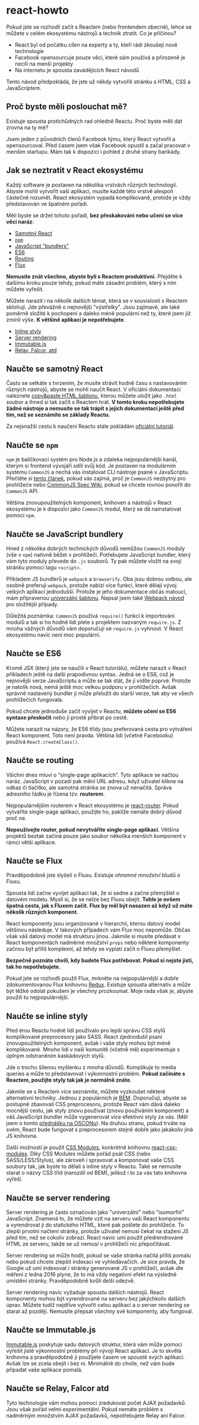 # react-howto

Pokud jste se rozhodli začít s Reactem (nebo frontendem obecně), lehce se můžete v celém ekosystému nástrojů a technik ztratit. Co je příčinou?

* React byl od počátku cílen na experty a ty, kteří rádi zkoušejí nové technologie
* Facebook opensourcuje pouze věci, které sám používá a přirozeně je necílí na menší projekty
* Na internetu je spousta zavádějících React návodů

Tento návod předpokládá, že jste už někdy vytvořili stránku s HTML, CSS a JavaScriptem.

## Proč byste měli poslouchat mě?

Existuje spousta protichůdných rad ohledně Reactu. Proč byste měli dát zrovna na ty mé?

Jsem jeden z původních členů Facebook týmu, který React vytvořil a opensourcoval. Před časem jsem však Facebook opustil a začal pracovat v menším startupu. Mám tak k dispozici i pohled z druhé strany barikády.

## Jak se neztratit v React ekosystému

Každý software je postaven na několika vrstvách různých technologií. Abyste mohli vytvořit vaši aplikaci, musíte každé této vrstvě alespoň částečně rozumět. React ekosystém vypadá komplikovaně, protože je vždy představován ve špatném pořadí.

Měli byste se držet tohoto pořadí, **bez přeskakování nebo učení se více věcí naráz**:

* [Samotný React](#user-content-naučte-se-samotný-react)
* [`npm`](#user-content-naučte-se-npm)
* [JavaScript “bundlers”](#user-content-naučte-se-javascript-bundlery)
* [ES6](#user-content-naučte-se-es6)
* [Routing](#user-content-naučte-se-routing)
* [Flux](#user-content-naučte-se-flux)

**Nemusíte znát všechno, abyste byli s Reactem produktivní.** Přejděte k dalšímu kroku pouze tehdy, pokud máte zásadní problém, který s ním můžete vyřešit.

Můžete narazit i na několik dalších témat, která se v souvislosti s Reactem skloňují. Jde převážně o nejnovější "výstřelky". Jsou zajímavé, ale také poměrně složité k pochopení a daleko méně populární než ty, které jsem již zmínil výše. **K většině aplikací je nepotřebujete**.

* [Inline styly](#user-content-naučte-se-inline-styly)
* [Server rendering](#user-content-naučte-se-server-rendering)
* [Immutable.js](#user-content-naučte-se-immutablejs)
* [Relay, Falcor, atd](#user-content-naučte-se-relay-falcor-atd)

## Naučte se samotný React

Často se setkáte s tvrzením, že musíte strávit hodně času s nastavováním různých nástrojů, abyste se mohli naučit React. V oficiální dokumentaci naleznete [copy&paste HTML šablonu](https://facebook.github.io/react/docs/getting-started.html#quick-start-without-npm), kterou můžete uložit jako `.html` soubor a ihned si tak začít s Reactem hrát. **V tomto kroku nepotřebujete žádné nástroje a nemusíte se tak trápit s jejich dokumentací ještě před tím, než se seznámíte se základy Reactu.**

Za nejsnažší cestu k naučení Reactu stále pokládám [oficiální tutoriál](https://facebook.github.io/react/docs/tutorial.html).

## Naučte se `npm`

`npm` je balíčkovací systém pro Node.js a zdaleka nejpopulárnější kanál, kterým si frontend vývojáři sdílí svůj kód. Je postaven na modulárním systému `CommonJS` a nechá vás instalovat CLI  nástroje psané v JavaScriptu. Přečtěte si [tento článek](http://0fps.net/2013/01/22/commonjs-why-and-how/), pokud vás zajímá, proč je `CommonJS` nezbytný pro prohlížeče nebo [CommonJS Spec Wiki](http://wiki.commonjs.org/wiki/Introduction), pokud se chcete rovnou ponořit do `CommonJS` API.

Většina znovupoužitelných komponent, knihoven a nástrojů v React ekosystému je k dispozici jako `CommonJS` modul, který se dá nainstalovat pomocí `npm`.

## Naučte se JavaScript bundlery

Hned z několika dobrých technických důvodů nemůžou `CommonJS` moduly (vše v `npm`) nativně běžet v prohlížeči. Potřebujete JavaScript bundler, který vám tyto moduly převede do `.js` souborů. Ty pak můžete vložit na svoji stránku pomocí tagu `<script>`.

Příkladem JS bundlerů je `webpack` a `browserify`. Oba jsou dobrou volbou, ale osobně preferuji `webpack`, protože nabízí více funkcí, které dělají vývoj velkých aplikací jednodušší. Protože je jeho dokumentace občas matoucí, mám připravenou [univerzální šablonu](https://github.com/petehunt/react-webpack-template). Napsal jsem také [Webpack návod](https://github.com/petehunt/webpack-howto) pro složitější případy.

Důležitá poznámka: `CommonJS` používá `require()` funkci k importování modulů a tak si ho hodně lidí plete s projektem nazvaným `require.js`. Z mnoha vážných důvodů vám doporučuji se `require.js` vyhnout. V React ekosystému navíc není moc populární.

## Naučte se ES6

Kromě JSX (který jste se naučili v React tutoriálu), můžete narazit v React příkladech ještě na další prapodivnou syntax. Jedná se o ES6, což je nejnovější verze JavaScriptu a může se tak stát, že jí vidíte poprvé. Protože je natolik nová, nemá ještě moc velkou podporu v prohlížečích. Avšak správně nastavený bundler ji může přeložit do starší verze, tak aby ve všech prohlížečích fungovala.

Pokud chcete jednoduše začít vyvíjet v Reactu, **můžete učení se ES6 syntaxe přeskočit** nebo jí prostě přibrat po cestě.

Můžete narazit na názory, že ES6 třídy jsou preferovaná cesta pro vytváření React komponent. Toto není pravda. Většina lidí (včetně Facebooku) používá `React.createClass()`.

## Naučte se routing

Všichni dnes mluví o “single-page aplikacích”. Tyto aplikace se načtou naráz. JavaScript v pozadí pak mění URL adresu, když uživatel klikne na odkaz či tlačítko, ale samotná stránka se znova už nenačítá. Správa adresního řádku je řízena tzv. **routerem**.

Nejpopulárnějším routerem v React ekosystému je [react-router](https://github.com/rackt/react-router). Pokud vytváříte single-page aplikaci, použijte ho, pakliže nemáte dobrý důvod proč ne.

**Nepoužívejte router, pokud nevytváříte single-page aplikaci**. Většina projektů beztak začíná pouze jako soubor několika menších komponent v rámci větší aplikace.

## Naučte se Flux

Pravděpodobně jste slyšeli o Fluxu. Existuje *ohromné množství* bludů o Fluxu.

Spousta lidí začne vyvíjet aplikaci tak, že si sedne a začne přemýšlet o datovém modelu. Myslí si, že se nelze bez Fluxu obejít. **Tohle je ovšem špatná cesta, jak s Fluxem začít. Flux by měl být nasazen až když už máte několik různých komponent.**

React komponenty jsou organizované v hierarchii, kterou datový model většinou následuje. V takových případech vám Flux moc nepomůže. Občas však váš datový model má strukturu jinou. Jakmile si musíte předávat v React komponentách nadměrné množství `props` nebo některé komponenty začnou být příliš komplexní, až tehdy se vyplatí začít o Fluxu přemýšlet.

**Bezpečně poznáte chvíli, kdy budete Flux potřebovat. Pokud si nejste jisti, tak ho nepotřebujete.**

Pokud jste se rozhodli použít Flux, mrkněte na nejpopulárnější a dobře zdokumentovanou Flux knihovnu [Redux](http://redux.js.org/). Existuje spousta alternativ a může být těžké odolat pokušení je všechny prozkoumat. Moje rada však je, abyste použili tu nejpopulárnější.

## Naučte se inline styly

Před érou Reactu hodně lidí používalo pro lepší správu CSS stylů komplikované preprocesory jako SASS. React zjednodušil psaní znovupoužitelných komponent, avšak i vaše styly mohou být méně komplikované. Mnoho lidí v naší komunitě (včetně mě) experimentuje s úplným odstraněním kaskádových stylů.

Jde o trochu šílenou myšlenku z mnoha důvodů. Komplikuje to media queries a může to představovat i výkonnostní problém. **Pokud začínáte s Reactem, použijte styly tak jak je normálně znáte**.

Jakmile se s Reactem více seznámíte, můžete vyzkoušet některé alternativní techniky. Jednou z populárních je [BEM](https://en.bem.info/). Doporučuji, abyste se postupně zbavovali CSS preprocesoru, protože React vám dává daleko mocnější cestu, jak styly znovu používat (znovu používáním komponent) a váš JavaScript bundler může vygenerovat více efektivní styly za vás. (Měl jsem o tomto [přednášku na OSCONu](https://www.youtube.com/watch?v=VkTCL6Nqm6Y)). Na druhou stranu, pokud trváte na svém, React bude fungovat s preprocesorem stejně dobře jako jakákoliv jiná JS knihovna.

Další možností je použít [CSS Modules](http://glenmaddern.com/articles/css-modules), konkrétně knihovnu [react-css-modules](https://github.com/gajus/react-css-modules). Díky CSS Modules můžete pořád psát CSS (nebo SASS/LESS/Stylus), ale zároveň i spravovat a komponovat vaše CSS soubory tak, jak byste to dělali s inline styly v Reactu. Také se nemusíte starat o názvy CSS tříd (narozdíl od BEM), jelikož i to za vás tato knihovna vyřeší.

## Naučte se server rendering

Server rendering je často označován jako "univerzální" nebo "isomorfní" JavaScript. Znamená to, že můžete vzít na serveru vaši React komponentu a vyrendrovat ji do statického HTML, které pak pošlete do prohlížeče. To zlepší prvotní načtení stránky, protože uživatel nemusí čekat na stažení JS před tím, než se cokoliv zobrazí. React navíc umí použít předrendrované HTML ze serveru, takže se už nemusí v prohlížeči nic přepočítávat.

Server rendering se může hodit, pokud se vaše stránka načítá příliš pomalu nebo pokud chcete zlepšit indexaci ve vyhledávačích. Je sice pravda, že Google už umí indexovat i stránky generované JS v prohlížeči, avšak dle měření z ledna 2016 plyne, že to má vždy negativní efekt na výsledné umístění stránky. Pravděpodobně kvůli delší odezvě.

Server rendering navíc vyžaduje spoustu dalších nástrojů. React komponenty mohou být vyrendrované na serveru bez jakýchkoliv dalších úprav. Můžete tudíž nejdříve vytvořit celou aplikaci a o server rendering se starat až později. Nemusíte přepsat všechny své komponenty, aby fungoval.

## Naučte se Immutable.js

[Immutable.js](https://facebook.github.io/immutable-js/) poskytuje sadu datových struktur, která vám může pomoci vyřešit jisté výkonnostní problémy při vývoji React aplikací. Je to skvělá knihovna a pravděpodobně ji použijete časem ve spoustě svých aplikací. Avšak lze se zcela obejít i bez ní. Minimálně do chvíle, než vám bude připadat vaše aplikace pomalá.

## Naučte se Relay, Falcor atd

Tyto technologie vám mohou pomoci zredukovat počet AJAX požadavků. Jsou však pořád velmi experimentální. Pokud nemáte problém s nadměrným množstvím AJAX požadavků, nepotřebujete Relay ani Falcor.
